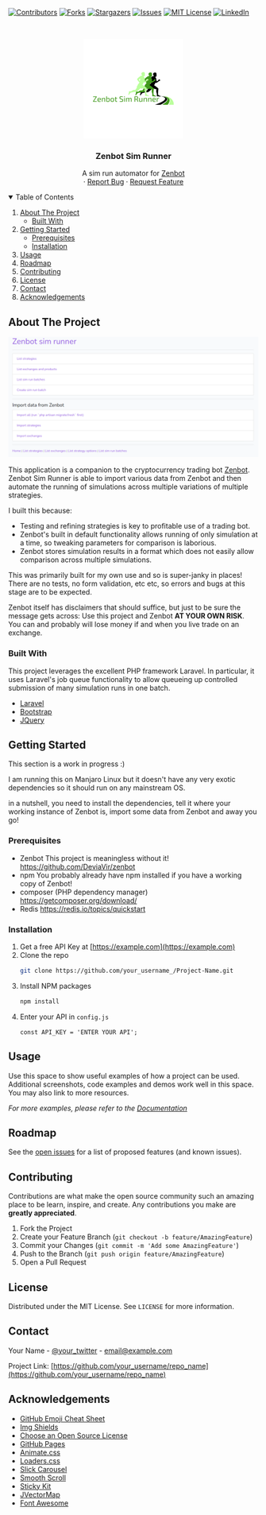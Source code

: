 <!--
*** This README is adapted from https://github.com/othneildrew/Best-README-Template/blob/master/README.md 
-->



<!-- PROJECT SHIELDS -->
<!--
*** I'm using markdown "reference style" links for readability.
*** Reference links are enclosed in brackets [ ] instead of parentheses ( ).
*** See the bottom of this document for the declaration of the reference variables
*** for contributors-url, forks-url, etc. This is an optional, concise syntax you may use.
*** https://www.markdownguide.org/basic-syntax/#reference-style-links
-->
[![Contributors][contributors-shield]][contributors-url]
[![Forks][forks-shield]][forks-url]
[![Stargazers][stars-shield]][stars-url]
[![Issues][issues-shield]][issues-url]
[![MIT License][license-shield]][license-url]
[![LinkedIn][linkedin-shield]][linkedin-url]



<!-- PROJECT LOGO -->
<br />
<p align="center">
  <a href="https://github.com/jefc1111/zenbot-sim-runner">
    <img src="readme_images/logo_200x200.png" alt="Logo" width="200" height="200">
  </a>

  <h3 align="center">Zenbot Sim Runner</h3>

  <p align="center">
    A sim run automator for <a href="https://github.com/DeviaVir/zenbot">Zenbot</a>
    <br />
    ·
    <a href="https://github.com/jefc1111/zenbot-sim-runner/issues">Report Bug</a>
    ·
    <a href="https://github.com/jefc1111/zenbot-sim-runner/issues">Request Feature</a>
  </p>
</p>



<!-- TABLE OF CONTENTS -->
<details open="open">
  <summary>Table of Contents</summary>
  <ol>
    <li>
      <a href="#about-the-project">About The Project</a>
      <ul>
        <li><a href="#built-with">Built With</a></li>
      </ul>
    </li>
    <li>
      <a href="#getting-started">Getting Started</a>
      <ul>
        <li><a href="#prerequisites">Prerequisites</a></li>
        <li><a href="#installation">Installation</a></li>
      </ul>
    </li>
    <li><a href="#usage">Usage</a></li>
    <li><a href="#roadmap">Roadmap</a></li>
    <li><a href="#contributing">Contributing</a></li>
    <li><a href="#license">License</a></li>
    <li><a href="#contact">Contact</a></li>
    <li><a href="#acknowledgements">Acknowledgements</a></li>
  </ol>
</details>



<!-- ABOUT THE PROJECT -->
## About The Project

[![Product Name Screen Shot][product-screenshot]](https://example.com)

This application is a companion to the cryptocurrency trading bot <a href="https://github.com/DeviaVir/zenbot">Zenbot</a>. Zenbot Sim Runner is able to import various data from Zenbot and then automate the running of simulations across multiple variations of multiple strategies.

I built this because:
* Testing and refining strategies is key to profitable use of a trading bot.
* Zenbot's built in default functionality allows running of only simulation at a time, so tweaking parameters for comparison is laborious.
* Zenbot stores simulation results in a format which does not easily allow comparison across multiple simulations. 

This was primarily built for my own use and so is super-janky in places! There are no tests, no form validation, etc etc, so errors and bugs at this stage are to be expected. 

Zenbot itself has disclaimers that should suffice, but just to be sure the message gets across: Use this project and Zenbot <strong>AT YOUR OWN RISK</strong>. You can and probably will lose money if and when you live trade on an exchange.

### Built With

This project leverages the excellent PHP framework Laravel. In particular, it uses Laravel's job queue functionality to allow queueing up controlled submission of many simulation runs in one batch. 
* [Laravel](https://laravel.com)
* [Bootstrap](https://getbootstrap.com)
* [JQuery](https://jquery.com)

<!-- GETTING STARTED -->
## Getting Started

This section is a work in progress :)

I am running this on Manjaro Linux but it doesn't have any very exotic dependencies so it should run on any mainstream OS.  

in a nutshell, you need to install the dependencies, tell it where your working instance of Zenbot is, import some data from Zenbot and away you go!

### Prerequisites

* Zenbot
  This project is meaningless without it!
  https://github.com/DeviaVir/zenbot
* npm
  You probably already have npm installed if you have a working copy of Zenbot!
* composer (PHP dependency manager)
  https://getcomposer.org/download/
* Redis
  https://redis.io/topics/quickstart


### Installation

1. Get a free API Key at [https://example.com](https://example.com)
2. Clone the repo
   ```sh
   git clone https://github.com/your_username_/Project-Name.git
   ```
3. Install NPM packages
   ```sh
   npm install
   ```
4. Enter your API in `config.js`
   ```JS
   const API_KEY = 'ENTER YOUR API';
   ```



<!-- USAGE EXAMPLES -->
## Usage

Use this space to show useful examples of how a project can be used. Additional screenshots, code examples and demos work well in this space. You may also link to more resources.

_For more examples, please refer to the [Documentation](https://example.com)_



<!-- ROADMAP -->
## Roadmap

See the [open issues](https://github.com/othneildrew/Best-README-Template/issues) for a list of proposed features (and known issues).



<!-- CONTRIBUTING -->
## Contributing

Contributions are what make the open source community such an amazing place to be learn, inspire, and create. Any contributions you make are **greatly appreciated**.

1. Fork the Project
2. Create your Feature Branch (`git checkout -b feature/AmazingFeature`)
3. Commit your Changes (`git commit -m 'Add some AmazingFeature'`)
4. Push to the Branch (`git push origin feature/AmazingFeature`)
5. Open a Pull Request



<!-- LICENSE -->
## License

Distributed under the MIT License. See `LICENSE` for more information.



<!-- CONTACT -->
## Contact

Your Name - [@your_twitter](https://twitter.com/your_username) - email@example.com

Project Link: [https://github.com/your_username/repo_name](https://github.com/your_username/repo_name)



<!-- ACKNOWLEDGEMENTS -->
## Acknowledgements
* [GitHub Emoji Cheat Sheet](https://www.webpagefx.com/tools/emoji-cheat-sheet)
* [Img Shields](https://shields.io)
* [Choose an Open Source License](https://choosealicense.com)
* [GitHub Pages](https://pages.github.com)
* [Animate.css](https://daneden.github.io/animate.css)
* [Loaders.css](https://connoratherton.com/loaders)
* [Slick Carousel](https://kenwheeler.github.io/slick)
* [Smooth Scroll](https://github.com/cferdinandi/smooth-scroll)
* [Sticky Kit](http://leafo.net/sticky-kit)
* [JVectorMap](http://jvectormap.com)
* [Font Awesome](https://fontawesome.com)





<!-- MARKDOWN LINKS & IMAGES -->
<!-- https://www.markdownguide.org/basic-syntax/#reference-style-links -->
[contributors-shield]: https://img.shields.io/github/contributors/othneildrew/Best-README-Template.svg?style=for-the-badge
[contributors-url]: https://github.com/jefc1111/zenbot-sim-runner/graphs/contributors
[forks-shield]: https://img.shields.io/github/forks/othneildrew/Best-README-Template.svg?style=for-the-badge
[forks-url]: https://github.com/jefc1111/zenbot-sim-runner/network/members
[stars-shield]: https://img.shields.io/github/stars/othneildrew/Best-README-Template.svg?style=for-the-badge
[stars-url]: https://github.com/jefc1111/zenbot-sim-runner/stargazers
[issues-shield]: https://img.shields.io/github/issues/othneildrew/Best-README-Template.svg?style=for-the-badge
[issues-url]: https://github.com/jefc1111/zenbot-sim-runner/issues
[license-shield]: https://img.shields.io/github/license/othneildrew/Best-README-Template.svg?style=for-the-badge
[license-url]: https://github.com/jefc1111/zenbot-sim-runner/blob/master/LICENSE.txt
[linkedin-shield]: https://img.shields.io/badge/-LinkedIn-black.svg?style=for-the-badge&logo=linkedin&colorB=555
[linkedin-url]: https://www.linkedin.com/in/geoff-clayton-b0222982/
[product-screenshot]: readme_images/main_screenshot.png
